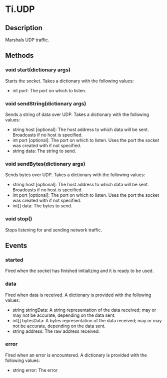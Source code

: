 # Ti.UDP

## Description

Marshals UDP traffic.

## Methods

### void start(dictionary args)
Starts the socket. Takes a dictionary with the following values:

* int port: The port on which to listen.

### void sendString(dictionary args)
Sends a string of data over UDP. Takes a dictionary with the following values:

* string host [optional]: The host address to which data will be sent. Broadcasts if no host is specified.
* int port [optional]: The port on which to listen. Uses the port the socket was created with if not specified.
* string data: The string to send.

### void sendBytes(dictionary args)
Sends bytes over UDP. Takes a dictionary with the following values:

* string host [optional]: The host address to which data will be sent. Broadcasts if no host is specified.
* int port [optional]: The port on which to listen. Uses the port the socket was created with if not specified.
* int[] data: The bytes to send.

### void stop()
Stops listening for and sending network traffic.

## Events

### started
Fired when the socket has finished initializing and it is ready to be used.

### data
Fired when data is received. A dictionary is provided with the following values:

* string stringData: A string representation of the data received; may or may not be accurate, depending on the data sent.
* int[] bytesData: A bytes representation of the data received; may or may not be accurate, depending on the data sent.
* string address: The raw address received.

### error
Fired when an error is encountered. A dictionary is provided with the following values:

* string error: The error